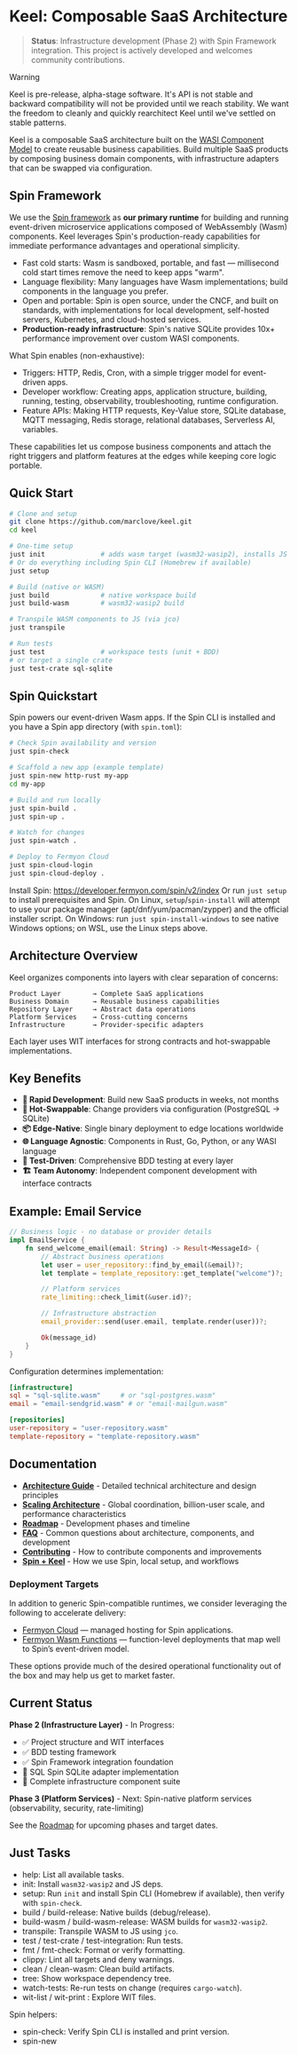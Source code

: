 # Keel: Composable SaaS Architecture

> **Status**: Infrastructure development (Phase 2) with Spin Framework integration. This project is actively developed and welcomes community contributions.

> [!WARNING]
> Keel is pre-release, alpha-stage software. It's API is not stable and backward compatibility will not be
> provided until we reach stability. We want the freedom to cleanly and quickly rearchitect Keel until we've settled
> on stable patterns.

Keel is a composable SaaS architecture built on the [WASI Component Model](https://component-model.bytecodealliance.org/) to create reusable business capabilities. Build multiple SaaS products by composing business domain components, with infrastructure adapters that can be swapped via configuration.

## Spin Framework

We use the [Spin framework](https://spinframework.dev) as **our primary runtime** for building and running event-driven microservice applications composed of WebAssembly (Wasm) components. Keel leverages Spin's production-ready capabilities for immediate performance advantages and operational simplicity.

- Fast cold starts: Wasm is sandboxed, portable, and fast — millisecond cold start times remove the need to keep apps "warm".
- Language flexibility: Many languages have Wasm implementations; build components in the language you prefer.
- Open and portable: Spin is open source, under the CNCF, and built on standards, with implementations for local development, self-hosted servers, Kubernetes, and cloud-hosted services.
- **Production-ready infrastructure**: Spin's native SQLite provides 10x+ performance improvement over custom WASI components.

What Spin enables (non-exhaustive):
- Triggers: HTTP, Redis, Cron, with a simple trigger model for event-driven apps.
- Developer workflow: Creating apps, application structure, building, running, testing, observability, troubleshooting, runtime configuration.
- Feature APIs: Making HTTP requests, Key-Value store, SQLite database, MQTT messaging, Redis storage, relational databases, Serverless AI, variables.

These capabilities let us compose business components and attach the right triggers and platform features at the edges while keeping core logic portable.

## Quick Start

```bash
# Clone and setup
git clone https://github.com/marclove/keel.git
cd keel

# One-time setup
just init              # adds wasm target (wasm32-wasip2), installs JS deps
# Or do everything including Spin CLI (Homebrew if available)
just setup

# Build (native or WASM)
just build             # native workspace build
just build-wasm        # wasm32-wasip2 build

# Transpile WASM components to JS (via jco)
just transpile

# Run tests
just test              # workspace tests (unit + BDD)
# or target a single crate
just test-crate sql-sqlite
```

## Spin Quickstart

Spin powers our event-driven Wasm apps. If the Spin CLI is installed and you have a Spin app directory (with `spin.toml`):

```bash
# Check Spin availability and version
just spin-check

# Scaffold a new app (example template)
just spin-new http-rust my-app
cd my-app

# Build and run locally
just spin-build .
just spin-up .

# Watch for changes
just spin-watch .

# Deploy to Fermyon Cloud
just spin-cloud-login
just spin-cloud-deploy .
```

Install Spin: https://developer.fermyon.com/spin/v2/index
Or run `just setup` to install prerequisites and Spin. On Linux, `setup`/`spin-install` will attempt to use your package manager (apt/dnf/yum/pacman/zypper) and the official installer script.
On Windows: run `just spin-install-windows` to see native Windows options; on WSL, use the Linux steps above.

## Architecture Overview

Keel organizes components into layers with clear separation of concerns:

```
Product Layer        → Complete SaaS applications
Business Domain      → Reusable business capabilities
Repository Layer     → Abstract data operations
Platform Services    → Cross-cutting concerns
Infrastructure       → Provider-specific adapters
```

Each layer uses WIT interfaces for strong contracts and hot-swappable implementations.

## Key Benefits

- **🚀 Rapid Development**: Build new SaaS products in weeks, not months
- **🔄 Hot-Swappable**: Change providers via configuration (PostgreSQL → SQLite)
- **📦 Edge-Native**: Single binary deployment to edge locations worldwide
- **🌐 Language Agnostic**: Components in Rust, Go, Python, or any WASI language
- **🧪 Test-Driven**: Comprehensive BDD testing at every layer
- **🏗️ Team Autonomy**: Independent component development with interface contracts

## Example: Email Service

```rust
// Business logic - no database or provider details
impl EmailService {
    fn send_welcome_email(email: String) -> Result<MessageId> {
        // Abstract business operations
        let user = user_repository::find_by_email(&email)?;
        let template = template_repository::get_template("welcome")?;

        // Platform services
        rate_limiting::check_limit(&user.id)?;

        // Infrastructure abstraction
        email_provider::send(user.email, template.render(user))?;

        Ok(message_id)
    }
}
```

Configuration determines implementation:
```toml
[infrastructure]
sql = "sql-sqlite.wasm"     # or "sql-postgres.wasm"
email = "email-sendgrid.wasm" # or "email-mailgun.wasm"

[repositories]
user-repository = "user-repository.wasm"
template-repository = "template-repository.wasm"
```

## Documentation

- **[Architecture Guide](ARCHITECTURE.md)** - Detailed technical architecture and design principles
- **[Scaling Architecture](SCALING.md)** - Global coordination, billion-user scale, and performance characteristics
- **[Roadmap](ROADMAP.md)** - Development phases and timeline
- **[FAQ](FAQ.md)** - Common questions about architecture, components, and development
- **[Contributing](CONTRIBUTING.md)** - How to contribute components and improvements
- **[Spin + Keel](SPIN.md)** - How we use Spin, local setup, and workflows

### Deployment Targets

In addition to generic Spin-compatible runtimes, we consider leveraging the following to accelerate delivery:
- [Fermyon Cloud](https://developer.fermyon.com/cloud/index) — managed hosting for Spin applications.
- [Fermyon Wasm Functions](https://developer.fermyon.com/wasm-functions/index) — function-level deployments that map well to Spin’s event-driven model.

These options provide much of the desired operational functionality out of the box and may help us get to market faster.

## Current Status

**Phase 2 (Infrastructure Layer)** - In Progress:
- ✅ Project structure and WIT interfaces  
- ✅ BDD testing framework
- ✅ Spin Framework integration foundation
- 🚧 SQL Spin SQLite adapter implementation
- 🚧 Complete infrastructure component suite

**Phase 3 (Platform Services)** - Next: Spin-native platform services (observability, security, rate-limiting)

See the [Roadmap](ROADMAP.md) for upcoming phases and target dates.

## Just Tasks

- help: List all available tasks.
- init: Install `wasm32-wasip2` and JS deps.
- setup: Run `init` and install Spin CLI (Homebrew if available), then verify with `spin-check`.
- build / build-release: Native builds (debug/release).
- build-wasm / build-wasm-release: WASM builds for `wasm32-wasip2`.
- transpile: Transpile WASM to JS using `jco`.
- test / test-crate <name> / test-integration: Run tests.
- fmt / fmt-check: Format or verify formatting.
- clippy: Lint all targets and deny warnings.
- clean / clean-wasm: Clean build artifacts.
- tree: Show workspace dependency tree.
- watch-tests: Re-run tests on change (requires `cargo-watch`).
- wit-list / wit-print <name>: Explore WIT files.

Spin helpers:
- spin-check: Verify Spin CLI is installed and print version.
- spin-new <template> <name>: Scaffold a new Spin app from a template.
- spin-build [dir='.']: Build a Spin app in a directory.
- spin-up [dir='.']: Run a Spin app locally.
- spin-watch [dir='.']: Watch a Spin app for changes.
- spin-cloud-login: Authenticate with Fermyon Cloud.
- spin-cloud-deploy [dir='.']: Deploy a Spin app to Fermyon Cloud.

## Community

- **GitHub Issues**: [Report bugs, request features, ask questions](https://github.com/marclove/keel/issues)
- **Architecture Discussions**: Use the `architecture` label for design discussions
- **Component Proposals**: Suggest new business domain components

## License

[MIT License](./LICENSE) - See license file for details.
